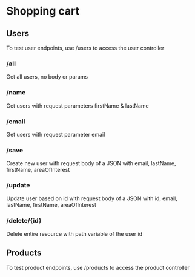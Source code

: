 # Shopping cart
## Users
To test user endpoints, use /users to access the user controller
### /all
Get all users, no body or params
### /name
Get users with request parameters firstName & lastName
### /email
Get users with request parameter email
### /save
Create new user with request body of a JSON with email, lastName, firstName, areaOfInterest
### /update
Update user based on id with request body of a JSON with id, email, lastName, firstName, areaOfInterest
### /delete/{id}
Delete entire resource with path variable of the user id


## Products
To test product endpoints, use /products to access the product controller
